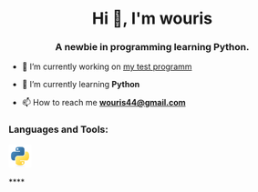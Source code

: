 <h1 align="center">Hi 👋, I'm wouris</h1>
<h3 align="center">A newbie in programming learning Python.</h3>

- 🔭 I’m currently working on [my test programm](https://github.com/wouris/python_learning/tree/testing)

- 🌱 I’m currently learning **Python**

- 📫 How to reach me **wouris44@gmail.com**


<h3 align="left">Languages and Tools:</h3>
<p align="left"> <a href="https://www.python.org" target="_blank"> <img src="https://raw.githubusercontent.com/devicons/devicon/master/icons/python/python-original.svg" alt="python" width="40" height="40"/> </a> </p>****
